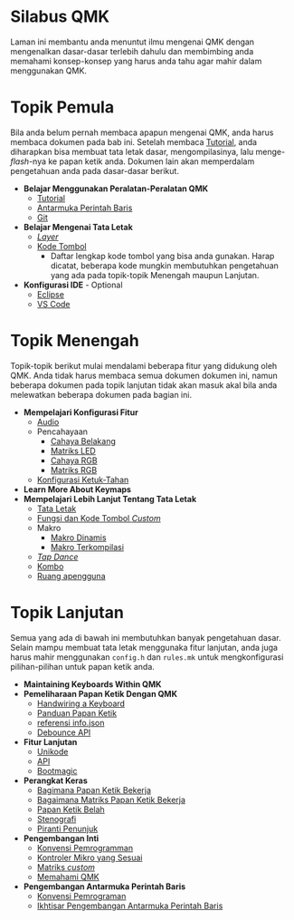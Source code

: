 # Silabus QMK

Laman ini membantu anda menuntut ilmu mengenai QMK dengan mengenalkan dasar-dasar terlebih dahulu dan membimbing anda memahami konsep-konsep yang harus anda tahu agar mahir dalam menggunakan QMK.

# Topik Pemula

Bila anda belum pernah membaca apapun mengenai QMK, anda harus membaca dokumen pada bab ini. Setelah membaca [Tutorial](id/newbs.md), anda diharapkan bisa membuat tata letak dasar, mengompilasinya, lalu menge-*flash*-nya ke papan ketik anda. Dokumen lain akan memperdalam pengetahuan anda pada dasar-dasar berikut.

* **Belajar Menggunakan Peralatan-Peralatan QMK**
    * [Tutorial](id/newbs.md)
    * [Antarmuka Perintah Baris](id/cli.md)
    * [Git](id/newbs_git_best_practices.md)
* **Belajar Mengenai Tata Letak**
    * [*Layer*](id/feature_layers.md)
    * [Kode Tombol](id/keycodes.md)
        * Daftar lengkap kode tombol yang bisa anda gunakan. Harap dicatat, beberapa kode mungkin membutuhkan pengetahuan yang ada pada topik-topik Menengah maupun Lanjutan.
* **Konfigurasi IDE** - Optional
    * [Eclipse](other_eclipse.md)
    * [VS Code](other_vscode.md)

# Topik Menengah

Topik-topik berikut mulai mendalami beberapa fitur yang didukung oleh QMK. Anda tidak harus membaca semua dokumen dokumen ini, namun beberapa dokumen pada topik lanjutan tidak akan masuk akal bila anda melewatkan beberapa dokumen pada bagian ini.

* **Mempelajari Konfigurasi Fitur**
    <!-- * Configuration Overview  FIXME(skullydazed/anyone): write this document -->
    * [Audio](id/feature_audio.md)
    * Pencahayaan
        * [Cahaya Belakang](id/feature_backlight.md)
        * [Matriks LED](id/feature_led_matrix.md)
        * [Cahaya RGB](id/feature_rgblight.md)
        * [Matriks RGB](id/feature_rgb_matrix.md)
    * [Konfigurasi Ketuk-Tahan](tap_hold.md)
* **Learn More About Keymaps**
* **Mempelajari Lebih Lanjut Tentang Tata Letak**
    * [Tata Letak](id/keymap.md)
    * [Fungsi dan Kode Tombol *Custom*](id/custom_quantum_functions.md)
    * Makro
        * [Makro Dinamis](id/feature_dynamic_macros.md)
        * [Makro Terkompilasi](id/feature_macros.md)
    * [*Tap Dance*](id/feature_tap_dance.md)
    * [Kombo](id/feature_combo.md)
    * [Ruang apengguna](id/feature_userspace.md)

# Topik Lanjutan

Semua yang ada di bawah ini membutuhkan banyak pengetahuan dasar. Selain mampu membuat tata letak menggunaka fitur lanjutan, anda juga harus mahir menggunakan `config.h` dan `rules.mk` untuk mengkonfigurasi pilihan-pilihan untuk papan ketik anda.

* **Maintaining Keyboards Within QMK**
* **Pemeliharaan Papan Ketik Dengan QMK**
    * [Handwiring a Keyboard](id/hand_wire.md)
    * [Panduan Papan Ketik](id/hardware_keyboard_guidelines.md)
    * [referensi info.json](id/reference_info_json.md)
    * [Debounce API](id/feature_debounce_type.md)
* **Fitur Lanjutan**
    * [Unikode](id/feature_unicode.md)
    * [API](id/api_overview.md)
    * [Bootmagic](id/feature_bootmagic.md)
* **Perangkat Keras**
    * [Bagimana Papan Ketik Bekerja](id/how_keyboards_work.md)
    * [Bagaimana Matriks Papan Ketik Bekerja](id/how_a_matrix_works.md)
    * [Papan Ketik Belah](id/feature_split_keyboard.md)
    * [Stenografi](id/feature_stenography.md)
    * [Piranti Penunjuk](id/feature_pointing_device.md)
* **Pengembangan Inti**
    * [Konvensi Pemrogramman](id/coding_conventions_c.md)
    * [Kontroler Mikro yang Sesuai](id/compatible_microcontrollers.md)
    * [Matriks *custom*](id/custom_matrix.md)
    * [Memahami QMK](id/understanding_qmk.md)
* **Pengembangan Antarmuka Perintah Baris**
    * [Konvensi Pemrograman](id/coding_conventions_python.md)
    * [Ikhtisar Pengembangan Antarmuka Perintah Baris](id/cli_development.md)
